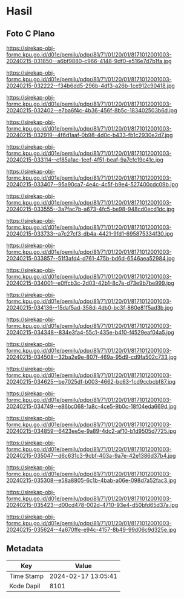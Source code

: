 # Hasil

## Foto C Plano

https://sirekap-obj-formc.kpu.go.id/d01e/pemilu/pdpr/81/71/01/20/01/8171012001003-20240215-031850--a6bf9880-c966-4148-9df0-e516e7d7b1fa.jpg

https://sirekap-obj-formc.kpu.go.id/d01e/pemilu/pdpr/81/71/01/20/01/8171012001003-20240215-032222--f34b6dd5-296b-4df3-a26b-1ce912c90418.jpg

https://sirekap-obj-formc.kpu.go.id/d01e/pemilu/pdpr/81/71/01/20/01/8171012001003-20240215-032402--e7ba6f4c-4b36-456f-8b5c-183402503b6d.jpg

https://sirekap-obj-formc.kpu.go.id/d01e/pemilu/pdpr/81/71/01/20/01/8171012001003-20240215-032919--4f6d1aaf-0b98-4d0c-b433-fb1c2930e2d7.jpg

https://sirekap-obj-formc.kpu.go.id/d01e/pemilu/pdpr/81/71/01/20/01/8171012001003-20240215-033114--cf85a1ac-1eef-4f51-beaf-9a7cfc19c41c.jpg

https://sirekap-obj-formc.kpu.go.id/d01e/pemilu/pdpr/81/71/01/20/01/8171012001003-20240215-033407--95a90ca7-4e4c-4c5f-b9e4-527400cdc09b.jpg

https://sirekap-obj-formc.kpu.go.id/d01e/pemilu/pdpr/81/71/01/20/01/8171012001003-20240215-033555--3a7fac7b-a673-4fc5-be98-948cd0ecd1dc.jpg

https://sirekap-obj-formc.kpu.go.id/d01e/pemilu/pdpr/81/71/01/20/01/8171012001003-20240215-033733--a7c27cf3-db4a-4421-9fd1-695875334f30.jpg

https://sirekap-obj-formc.kpu.go.id/d01e/pemilu/pdpr/81/71/01/20/01/8171012001003-20240215-033857--51f3afd4-d761-475b-bd6d-6546aea52984.jpg

https://sirekap-obj-formc.kpu.go.id/d01e/pemilu/pdpr/81/71/01/20/01/8171012001003-20240215-034001--e0ffcb3c-2d03-42b1-8c7e-d73e9b7be999.jpg

https://sirekap-obj-formc.kpu.go.id/d01e/pemilu/pdpr/81/71/01/20/01/8171012001003-20240215-034136--15daf5ad-358d-4db0-bc3f-860e81f5ad3b.jpg

https://sirekap-obj-formc.kpu.go.id/d01e/pemilu/pdpr/81/71/01/20/01/8171012001003-20240215-034348--834e3fa4-55c1-435e-b410-f4529eaf04a5.jpg

https://sirekap-obj-formc.kpu.go.id/d01e/pemilu/pdpr/81/71/01/20/01/8171012001003-20240215-034508--32ba2e9e-807f-469a-95d9-cd9fa502c733.jpg

https://sirekap-obj-formc.kpu.go.id/d01e/pemilu/pdpr/81/71/01/20/01/8171012001003-20240215-034625--be7025df-b003-4662-bc63-1cd9ccbcbf87.jpg

https://sirekap-obj-formc.kpu.go.id/d01e/pemilu/pdpr/81/71/01/20/01/8171012001003-20240215-034749--e86bc068-1a8c-4ce5-9b0c-18f04eda669d.jpg

https://sirekap-obj-formc.kpu.go.id/d01e/pemilu/pdpr/81/71/01/20/01/8171012001003-20240215-034859--6423ee5e-9a89-4dc2-af10-b1d9505d7725.jpg

https://sirekap-obj-formc.kpu.go.id/d01e/pemilu/pdpr/81/71/01/20/01/8171012001003-20240215-035047--d6c631c3-9cbf-403a-9a7e-42e1386d37b4.jpg

https://sirekap-obj-formc.kpu.go.id/d01e/pemilu/pdpr/81/71/01/20/01/8171012001003-20240215-035308--e58a8805-6c1b-4bab-a06e-098d7a52fac3.jpg

https://sirekap-obj-formc.kpu.go.id/d01e/pemilu/pdpr/81/71/01/20/01/8171012001003-20240215-035423--d00cd478-002d-4710-93e4-d50bfd65d37a.jpg

https://sirekap-obj-formc.kpu.go.id/d01e/pemilu/pdpr/81/71/01/20/01/8171012001003-20240215-035624--4a670ffe-e94c-4157-8b49-99d06c9d325e.jpg


## Metadata

| Key        | Value               |
| ---------- | ------------------- |
| Time Stamp | 2024-02-17 13:05:41 |
| Kode Dapil | 8101                |



